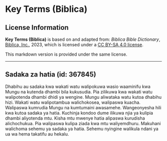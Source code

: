 # Key Terms (Biblica)

## License Information

**Key Terms (Biblica)** is based on and adapted from: _Biblica Bible Dictionary_, [Biblica, Inc.](https://www.biblica.com/), 2023, which is licensed under a [CC BY-SA 4.0 license](https://creativecommons.org/licenses/by-sa/4.0/legalcode.en).

This markdown version is provided under the same license.



--------------------------------

## Sadaka za hatia (id: 367845)

Dhabihu au sadaka kwa wakati watu walipokuwa wasio waaminifu kwa Mungu na kutenda dhambi bila kukusudia. Pia zilikuwa kwa wakati watu walipotenda dhambi dhidi ya wengine. Mungu aliwataka watu kutoa dhabihu hizi. Wakati watu walipotambua walichokosea, walipaswa kuacha. Walipaswa kumrudia Mungu na kumtumaini awasamehe. Wangeonyesha hili kwa kutoa sadaka ya hatia. Kuchinja kondoo dume ilikuwa njia ya kulipia dhambi aliyotenda mtu. Kisha mtu mwenye hatia alipaswa kurudisha alichochukua. Pia walipaswa kulipa ziada kwa mtu waliyemdhuru. Makuhani walichoma sehemu ya sadaka ya hatia. Sehemu nyingine walikula ndani ya ua wa hema takatifu au hekalu.


